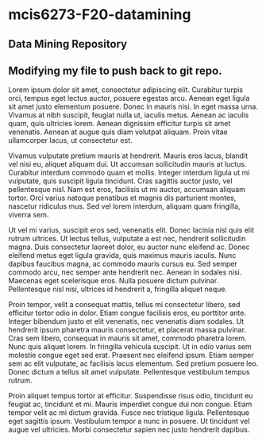 # mcis6273-F20-datamining
## Data Mining Repository
## Modifying my file to push back to git repo.

Lorem ipsum dolor sit amet, consectetur adipiscing elit. Curabitur turpis orci, tempus eget lectus auctor, posuere egestas arcu. Aenean eget ligula sit amet justo elementum posuere. Donec in mauris nisi. In eget massa urna. Vivamus at nibh suscipit, feugiat nulla ut, iaculis metus. Aenean ac iaculis quam, quis ultricies lorem. Aenean dignissim efficitur turpis sit amet venenatis. Aenean at augue quis diam volutpat aliquam. Proin vitae ullamcorper lacus, ut consectetur est.

Vivamus vulputate pretium mauris at hendrerit. Mauris eros lacus, blandit vel nisi eu, aliquet aliquam dui. Ut accumsan sollicitudin mauris at luctus. Curabitur interdum commodo quam et mollis. Integer interdum ligula ut mi vulputate, quis suscipit ligula tincidunt. Cras sagittis auctor justo, vel pellentesque nisl. Nam est eros, facilisis ut mi auctor, accumsan aliquam tortor. Orci varius natoque penatibus et magnis dis parturient montes, nascetur ridiculus mus. Sed vel lorem interdum, aliquam quam fringilla, viverra sem.

Ut vel mi varius, suscipit eros sed, venenatis elit. Donec lacinia nisl quis elit rutrum ultrices. Ut lectus tellus, vulputate a est nec, hendrerit sollicitudin magna. Duis consectetur laoreet dolor, eu auctor nunc eleifend ac. Donec eleifend metus eget ligula gravida, quis maximus mauris iaculis. Nunc dapibus faucibus magna, ac commodo mauris cursus eu. Sed semper commodo arcu, nec semper ante hendrerit nec. Aenean in sodales nisi. Maecenas eget scelerisque eros. Nulla posuere dictum pulvinar. Pellentesque nisl nisi, ultrices id hendrerit a, fringilla aliquet neque.

Proin tempor, velit a consequat mattis, tellus mi consectetur libero, sed efficitur tortor odio in dolor. Etiam congue facilisis eros, eu porttitor ante. Integer bibendum justo et elit venenatis, nec venenatis diam sodales. Ut hendrerit ipsum pharetra mauris consectetur, et placerat massa pulvinar. Cras sem libero, consequat in mauris sit amet, commodo pharetra lorem. Nunc quis aliquet lorem. In fringilla vehicula suscipit. Ut in odio varius sem molestie congue eget sed erat. Praesent nec eleifend ipsum. Etiam semper sem ac elit vulputate, ac facilisis lacus elementum. Sed pretium posuere leo. Donec dictum a tellus sit amet vulputate. Pellentesque vestibulum tempus rutrum.

Proin aliquet tempus tortor at efficitur. Suspendisse risus odio, tincidunt eu feugiat ac, tincidunt et mi. Mauris imperdiet congue dui non congue. Etiam tempor velit ac mi dictum gravida. Fusce nec tristique ligula. Pellentesque eget sagittis ipsum. Vestibulum tempor a nunc in posuere. Ut tincidunt vel augue vel ultricies. Morbi consectetur sapien nec justo hendrerit dapibus.
